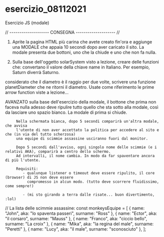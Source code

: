 # esercizio_08112021
Esercizio JS (modale)

// -------------------- CONSEGNA -------------------- //

1. Aprite la pagina HTML più carina che avete creato fin'ora e aggiunge una MODALE
che appaia 10 secondi dopo aver caricato il sito. La modale presenta due bottoni, uno che la chiude e uno che non fa nulla.

2. Sulla base dell'oggetto solarSystem visto a lezione, creare delle funzioni che:
convertano il valore della chiave name in Italiano. Per esempio, Saturn diverrà Saturno.

considerato che il diametro è il raggio per due volte, scrivere una funzione planetDiameter che ne ritorni il diametro. Usate come riferimento le prime arrow function viste a lezione...

AVANZATO
sulla base dell'esercizio della modale, il bottone che prima non faceva nulla adesso deve ripulire tutto quello che sta sotto alla modale, così da lasciare uno spazio bianco. La modale di prima si chiude.

         Nella schermata bianca, dopo 5 secondi comparirà un'altra modale, che avvisa
         l'utente di non aver accettato la politica per accedere al sito e che (in via del tutto scherzosa)
         una equipe di scimmie assassine usciranno fuori dal monitor.

         Dopo 5 secondi dall'avviso, ogni singolo nome delle scimmie (e i relativi AKA), comparirà a centro dello schermo.
         Ad intervalli, il nome cambia. In modo da far spaventare ancora di più l'utente.

         Requisiti:
            - qualunque listener o timeout deve essere ripulito, il core (browser) di JS non deve essere
              compromesso in alcun modo. (tutto deve scorrere fluidissimo, come sempre!)

            - (mi sto girando a terra dalle risate... buon divertimento, :lol)
// La lista delle scimmie assassine:
const monkeysEquipe = [
  { name: "John", aka: "lo spaventa passeri", surname: "Ross" },
  { name: "Ector", aka: "il corsaro", surname: "Mauss" },
  { name: "Franco", aka: "ciccio bello", surname: "La croix" },
  { name: "Mika", aka: "la regina del male", surname: "Peretti" },
  { name: "Lucy", aka: "il male", surname: "sconosciuto" },
];